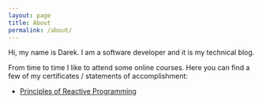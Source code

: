 ```yaml
---
layout: page
title: About
permalink: /about/
---
```


Hi, my name is Darek. I am a software developer and it is my technical blog.

From time to time I like to attend some online courses. Here you can find a few of my
certificates / statements of accomplishment:

* [Principles of Reactive Programming](/assets/certificates/CourseraReactive2015.pdf)